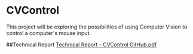 # CVControl
This project will be exploring the possibilities of using Computer Vision to control a computer's mouse input.

##Technical Report
[Technical Report - CVControl GitHub.pdf](https://github.com/user-attachments/files/18113665/Technical.Report.-.CVControl.GitHub.pdf)

